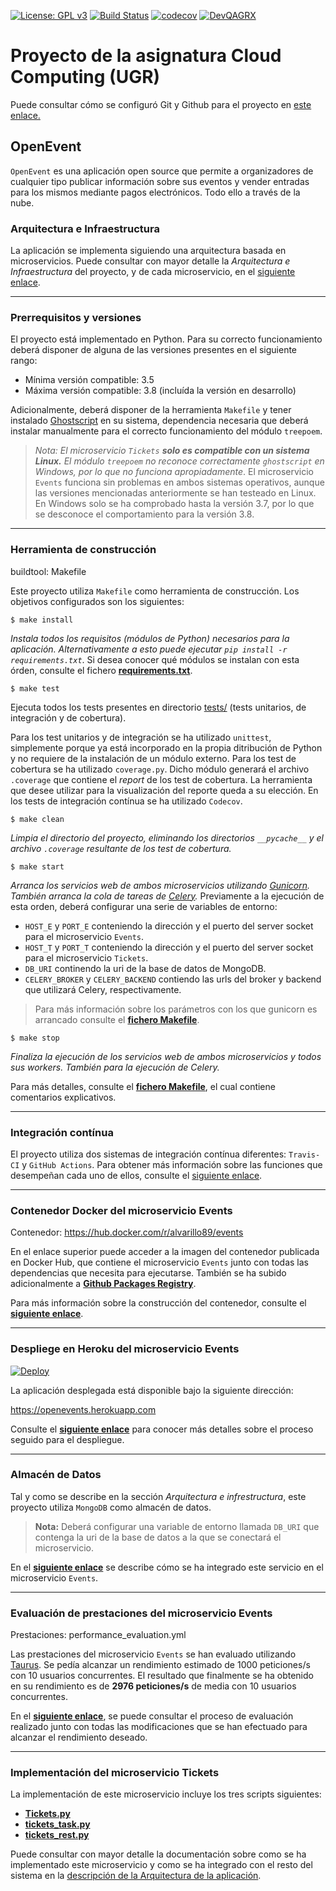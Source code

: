 [![License: GPL v3](https://img.shields.io/badge/License-GPLv3-blue.svg)](https://www.gnu.org/licenses/gpl-3.0)
[![Build Status](https://travis-ci.com/alvarillo89/UGR-CC-Project.svg?branch=master)](https://travis-ci.com/alvarillo89/UGR-CC-Project)
[![codecov](https://codecov.io/gh/alvarillo89/UGR-CC-Project/branch/master/graph/badge.svg)](https://codecov.io/gh/alvarillo89/UGR-CC-Project)
[![DevQAGRX](https://img.shields.io/badge/DevQAGRX-blueviolet?style=svg&logo=Git)](https://github.com/JJ/curso-tdd)

# Proyecto de la asignatura Cloud Computing (UGR)

Puede consultar cómo se configuró Git y Github para el proyecto en [este enlace.](https://github.com/alvarillo89/UGR-CC-Project/blob/master/docs/gitconfig.md)

## OpenEvent

`OpenEvent` es una aplicación open source que permite a organizadores de cualquier tipo publicar información sobre sus eventos y vender entradas para los mismos mediante pagos electrónicos. Todo ello a través de la nube.

### Arquitectura e Infraestructura

La aplicación se implementa siguiendo una arquitectura basada en microservicios. Puede consultar con mayor detalle la *Arquitectura e Infraestructura* del proyecto, y de cada microservicio, en el [siguiente enlace](https://github.com/alvarillo89/UGR-CC-Project/blob/master/docs/architecture.md).

---

### Prerrequisitos y versiones

El proyecto está implementado en Python. Para su correcto funcionamiento deberá disponer de alguna de las versiones presentes en el siguiente rango:

+ Mínima versión compatible:  3.5 
+ Máxima versión compatible:  3.8 (incluída la versión en desarrollo)

Adicionalmente, deberá disponer de la herramienta `Makefile` y tener instalado [Ghostscript](https://www.ghostscript.com/) en su sistema, dependencia necesaria que deberá instalar manualmente para el correcto funcionamiento del módulo `treepoem`.

> *Nota: El microservicio `Tickets` **solo es compatible con un sistema Linux.** El módulo `treepoem` no reconoce correctamente `ghostscript` en Windows, por lo que no funciona apropiadamente*. El microservicio `Events` funciona sin problemas en ambos sistemas operativos, aunque  las versiones mencionadas anteriormente se han testeado en Linux. En Windows solo se ha comprobado hasta la versión 3.7, por lo que se desconoce el comportamiento para la versión 3.8.

---

### Herramienta de construcción

buildtool: Makefile

Este proyecto utiliza `Makefile` como herramienta de construcción. Los objetivos configurados son los siguientes:

```
$ make install
```

*Instala todos los requisitos (módulos de Python) necesarios para la aplicación. Alternativamente a esto puede ejecutar `pip install -r requirements.txt`*. Si desea conocer qué módulos se instalan con esta órden, consulte el fichero [**requirements.txt**](https://github.com/alvarillo89/UGR-CC-Project/blob/master/requirements.txt).

```
$ make test
```

Ejecuta todos los tests presentes en directorio [tests/](https://github.com/alvarillo89/UGR-CC-Project/tree/master/tests) (tests unitarios, de integración y de cobertura).  

Para los test unitarios y de integración se ha utilizado `unittest`, simplemente porque ya está incorporado en la propia ditribución de Python y no requiere de la instalación de un módulo externo. Para los test de cobertura se ha utilizado `coverage.py`. Dicho módulo generará el archivo `.coverage` que contiene el *report* de los test de cobertura. La herramienta que desee utilizar para la visualización del reporte queda a su elección. En los tests de integración contínua se ha utilizado `Codecov`.

```
$ make clean
```

*Limpia el directorio del proyecto, eliminando los directorios `__pycache__` y el archivo `.coverage` resultante de los test de cobertura.*

```
$ make start
```

*Arranca los servicios web de ambos microservicios utilizando [Gunicorn](https://gunicorn.org/). También arranca la cola de tareas de [Celery](http://www.celeryproject.org/).* Previamente a la ejecución de esta orden, deberá configurar una serie de variables de entorno: 

- `HOST_E` y `PORT_E` conteniendo la dirección y el puerto del server socket para el microservicio `Events`.
- `HOST_T` y `PORT_T` conteniendo la dirección y el puerto del server socket para el microservicio `Tickets`.
- `DB_URI` continendo la uri de la base de datos de MongoDB.
- `CELERY_BROKER` y `CELERY_BACKEND` contiendo las urls del broker y backend que utilizará Celery, respectivamente. 

> Para más información sobre los parámetros con los que gunicorn es arrancado consulte el [**fichero Makefile**](https://github.com/alvarillo89/UGR-CC-Project/blob/master/Makefile).

```
$ make stop
```

*Finaliza la ejecución de los servicios web de ambos microservicios y todos sus workers. También para la ejecución de Celery.*

Para más detalles, consulte el [**fichero Makefile**](https://github.com/alvarillo89/UGR-CC-Project/blob/master/Makefile), el cual contiene comentarios explicativos.

---

### Integración contínua

El proyecto utiliza dos sistemas de integración contínua diferentes: `Travis-CI` y `GitHub Actions`. Para obtener más información sobre las funciones que desempeñan cada uno de ellos, consulte el [siguiente enlace](https://github.com/alvarillo89/UGR-CC-Project/blob/master/docs/ci.md).

----

### Contenedor Docker del microservicio Events

Contenedor: https://hub.docker.com/r/alvarillo89/events

En el enlace superior puede acceder a la imagen del contenedor publicada en Docker Hub, que contiene el microservicio `Events` junto con todas las dependencias que necesita para ejecutarse. También se ha subido adicionalmente a [**Github Packages Registry**](https://github.com/alvarillo89/UGR-CC-Project/packages/63964).

Para más información sobre la construcción del contenedor, consulte el [**siguiente enlace**](https://github.com/alvarillo89/UGR-CC-Project/blob/master/docs/docker.md).

---

### Despliege en Heroku del microservicio Events

[![Deploy](https://www.herokucdn.com/deploy/button.svg)](https://heroku.com/deploy)

La aplicación desplegada está disponible bajo la siguiente dirección:

https://openevents.herokuapp.com

Consulte el [**siguiente enlace**](https://github.com/alvarillo89/UGR-CC-Project/blob/master/docs/heroku.md) para conocer más detalles sobre el proceso seguido para el despliegue.

---

### Almacén de Datos

Tal y como se describe en la sección *Arquitectura e infrestructura*, este proyecto utiliza `MongoDB` como almacén de datos. 

> **Nota:** Deberá configurar una variable de entorno llamada `DB_URI` que contenga la uri de la base de datos a la que se conectará el microservicio.

En el [**siguiente enlace**](https://github.com/alvarillo89/UGR-CC-Project/blob/master/docs/mongo.md) se describe cómo se ha integrado este servicio en el microservicio `Events`.

---

### Evaluación de prestaciones del microservicio Events

Prestaciones: performance_evaluation.yml

Las prestaciones del microservicio `Events` se han evaluado utilizando [Taurus](https://gettaurus.org/). Se pedía alcanzar un rendimiento estimado de 1000 peticiones/s con 10 usuarios concurrentes. El resultado que finalmente se ha obtenido en su rendimiento es de **2976 peticiones/s** de media con 10 usuarios concurrentes.

En el [**siguiente enlace**](https://github.com/alvarillo89/UGR-CC-Project/blob/master/docs/performance.md), se puede consultar el proceso de evaluación realizado junto con todas las modificaciones que se han efectuado para alcanzar el rendimiento deseado.

---

### Implementación del microservicio Tickets

La implementación de este microservicio incluye los tres scripts siguientes:

- [**Tickets.py**](https://github.com/alvarillo89/UGR-CC-Project/blob/master/src/Tickets.py)
- [**tickets_task.py**](https://github.com/alvarillo89/UGR-CC-Project/blob/master/src/tickets_tasks.py)
- [**tickets_rest.py**](https://github.com/alvarillo89/UGR-CC-Project/blob/master/src/tickets_rest.py)

Puede consultar con mayor detalle la documentación sobre como se ha implementado este microservicio y como se ha integrado con el resto del sistema en la [descripción de la Arquitectura de la aplicación](https://github.com/alvarillo89/UGR-CC-Project/blob/master/docs/architecture.md).